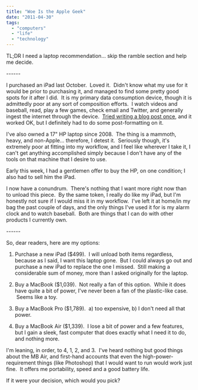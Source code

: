 ```yaml
---
title: "Woe Is the Apple Geek"
date: "2011-04-30"
tags:
  - "computers"
  - "life"
  - "technology"
---
```


TL;DR I need a laptop recommendation... skip the ramble section and help me decide.

\------

I purchased an iPad last October.  Loved it.  Didn't know what my use for it would be prior to purchasing it, and managed to find some pretty good spots for it after I did.  It is my primary data consumption device, though it is admittedly poor at any sort of composition efforts.  I watch videos and baseball, read, play a few games, check email and Twitter, and generally ingest the internet through the device.  [Tried writing a blog post once](http://niclake13.wordpress.com/2010/12/16/), and it worked OK, but I definitely had to do some post-formatting on it.

I've also owned a 17" HP laptop since 2008.  The thing is a mammoth, heavy, and non-Apple... therefore, I detest it.  Seriously though, it's extremely poor at fitting into my workflow, and I feel like wherever I take it, I can't get anything accomplished simply because I don't have any of the tools on that machine that I desire to use.

Early this week, I had a gentlemen offer to buy the HP, on one condition; I also had to sell him the iPad.

I now have a conundrum.  There's nothing that I want more right now than to unload this piece.  By the same token, I really do like my iPad, but I'm honestly not sure if I would miss it in my workflow.  I've left it at home/in my bag the past couple of days, and the only things I've used it for is my alarm clock and to watch baseball.  Both are things that I can do with other products I currently own.

\------

So, dear readers, here are my options:

1) Purchase a new iPad ($499).  I will unload both items regardless, because as I said, I want this laptop gone.  But I could always go out and purchase a new iPad to replace the one I missed.  Still making a considerable sum of money, more than I asked originally for the laptop.

2) Buy a MacBook ($1,039).  Not really a fan of this option.  While it does have quite a bit of power, I've never been a fan of the plastic-like case.  Seems like a toy.

3) Buy a MacBook Pro ($1,789).  a) too expensive, b) I don't need all that power.

4) Buy a MacBook Air ($1,339).  I lose a bit of power and a few features, but I gain a sleek, fast computer that does exactly what I need it to do, and nothing more.

I'm leaning, in order, to 4, 1, 2, and 3.  I've heard nothing but good things about the MB Air, and first-hand accounts that even the high-power-requirement things (like Photoshop) that I would want to run would work just fine.  It offers me portability, speed and a good battery life.

If it were your decision, which would you pick?
